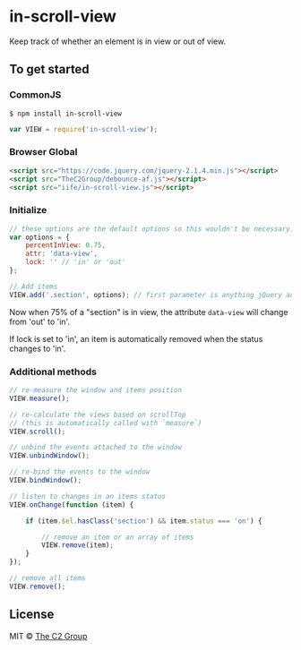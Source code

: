 in-scroll-view
==============

Keep track of whether an element is in view or out of view.


To get started
--------------

### CommonJS

```
$ npm install in-scroll-view
```

```js
var VIEW = require('in-scroll-view');
```

### Browser Global

```html
<script src="https://code.jquery.com/jquery-2.1.4.min.js"></script>
<script src="TheC2Group/debounce-af.js"></script>
<script src="iife/in-scroll-view.js"></script>
```

### Initialize

```js
// these options are the default options so this wouldn't be necessary.
var options = {
    percentInView: 0.75,
    attr: 'data-view',
    lock: '' // 'in' or 'out'
};

// Add items
VIEW.add('.section', options); // first parameter is anything jQuery accepts
```

Now when 75% of a "section" is in view, the attribute `data-view` will change from 'out' to 'in'.

If lock is set to 'in', an item is automatically removed when the status changes to 'in'.

### Additional methods

```js
// re-measure the window and items position
VIEW.measure();

// re-calculate the views based on scrollTop
// (this is automatically called with `measure`)
VIEW.scroll();

// unbind the events attached to the window
VIEW.unbindWindow();

// re-bind the events to the window
VIEW.bindWindow();

// listen to changes in an items status
VIEW.onChange(function (item) {

    if (item.$el.hasClass('section') && item.status === 'on') {

        // remove an item or an array of items
        VIEW.remove(item);
    }
});

// remove all items
VIEW.remove();
```


License
-------

MIT © [The C2 Group](https://c2experience.com)
